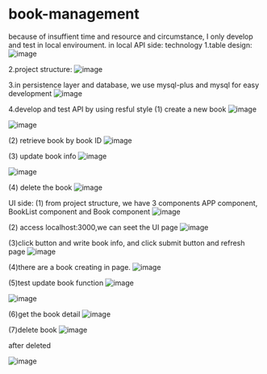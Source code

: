 # book-management
because of insuffient time and resource and circumstance, I only develop and test in local enviroument.
in local
API side:
technology
1.table design:
![image](https://github.com/gorgouse/book-management/assets/62230476/a687c4a4-c559-453d-8997-79476abcf828)

2.project structure:
![image](https://github.com/gorgouse/book-management/assets/62230476/d796fd64-2b52-49a2-84b9-f0f020d50b6e)

3.in persistence layer and database, we use mysql-plus and mysql for easy development
![image](https://github.com/gorgouse/book-management/assets/62230476/4c749c4c-2b5f-4cdd-978a-154a68668d10)

4.develop and test API by using resful style
(1) create a new book
![image](https://github.com/gorgouse/book-management/assets/62230476/3ba7bed7-6d7d-49bd-a2de-16319aa2e8d7)

![image](https://github.com/gorgouse/book-management/assets/62230476/7f86b220-55a0-47c3-b7aa-25a8a7ab5b46)

(2) retrieve book by book ID
![image](https://github.com/gorgouse/book-management/assets/62230476/7cec3e86-288e-42c0-9d15-0755f1911b80)

(3) update book info
![image](https://github.com/gorgouse/book-management/assets/62230476/d03fdbea-0d90-415e-85a4-df722b82f8fa)

![image](https://github.com/gorgouse/book-management/assets/62230476/d6d61b6f-cfb5-4c4d-85b2-fa936f11f097)

(4) delete the book
![image](https://github.com/gorgouse/book-management/assets/62230476/ccb55c20-10dc-4cd5-8e25-f61367f799ae)



UI side:
(1) from project structure, we have 3 components APP component, BookList component and Book component
![image](https://github.com/gorgouse/book-management/assets/62230476/9b03d40d-0a54-484e-a2a3-4c6412059e21)

(2) access localhost:3000,we can seet the UI page
![image](https://github.com/gorgouse/book-management/assets/62230476/f24bff15-f7f5-45c4-80c7-4f11ddeccde9)

(3)click button and write book info, and click submit button and refresh page
![image](https://github.com/gorgouse/book-management/assets/62230476/cb12003f-ed16-4e10-ab83-48f8014ebea0)

(4)there are a book creating in page.
![image](https://github.com/gorgouse/book-management/assets/62230476/4eab7a00-e7f8-4df7-9a44-244b5a3df468)

(5)test update book function
![image](https://github.com/gorgouse/book-management/assets/62230476/827ca773-d0ed-439b-ba59-188562667b89)

![image](https://github.com/gorgouse/book-management/assets/62230476/09cf37d4-5a25-4ca3-82f8-3b60d11f331a)

(6)get the book detail
![image](https://github.com/gorgouse/book-management/assets/62230476/868ec06b-230a-4855-8166-2ea2ec3ad784)

(7)delete book
![image](https://github.com/gorgouse/book-management/assets/62230476/86852db9-49dd-4173-9269-6b209594c04e)

after deleted

![image](https://github.com/gorgouse/book-management/assets/62230476/de5c0e89-4e92-4ee1-adfb-10e8bfe96fc3)
















